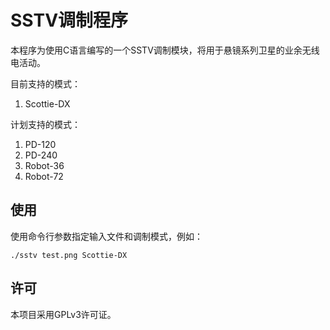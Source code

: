 # SSTV调制程序  

本程序为使用C语言编写的一个SSTV调制模块，将用于悬镜系列卫星的业余无线电活动。

目前支持的模式：  
1. Scottie-DX

计划支持的模式：  
1. PD-120
2. PD-240
3. Robot-36
4. Robot-72

## 使用

使用命令行参数指定输入文件和调制模式，例如：  
```
./sstv test.png Scottie-DX
```

## 许可

本项目采用GPLv3许可证。